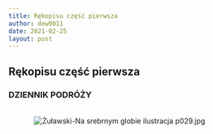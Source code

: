```yaml
---
title: Rękopisu część pierwsza
author: dew0011
date: 2021-02-25
layout: post
---
```


<body>
    <div class="translate">
        <h2 title="Part 1">Rękopisu część pierwsza</h2>
        <h3 title="TRAVEL DIARY">DZIENNIK PODRÓŻY</h3>
        <br>
        <img src=https://upload.wikimedia.org/wikipedia/commons/8/8e/%C5%BBu%C5%82awski-Na_srebrnym_globie_ilustracja_p029.jpg
            alt="Żuławski-Na srebrnym globie ilustracja p029.jpg">
    </div>
     <style>
        div.translate span:hover {
            color: seagreen;
        }
        h1:hover {
            color: seagreen;
        }
        h2:hover {
            color: seagreen;
        }
        h3:hover {
            color: seagreen;
        }
        h4:hover {
            color: seagreen;
        }
        img {
            display: block;
            margin-left: auto;
            margin-right: auto;
            max-width: 80%;
            height: auto;
        }
    </style>

</body>